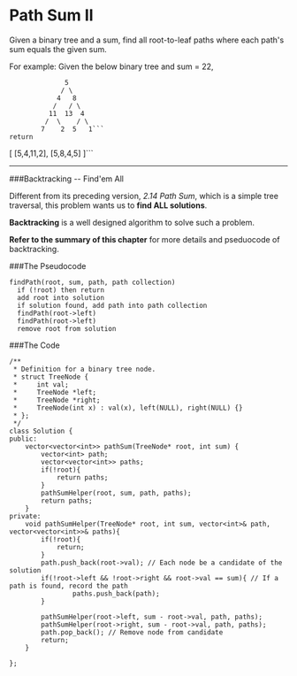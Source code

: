 # Path Sum II


Given a binary tree and a sum, find all root-to-leaf paths where each path's sum equals the given sum.

For example:
Given the below binary tree and sum = 22,
```
              5
             / \
            4   8
           /   / \
          11  13  4
         /  \    / \
        7    2  5   1```
return
```
[
   [5,4,11,2],
   [5,8,4,5]
]```




---

###Backtracking -- Find'em All

Different from its preceding version, *2.14 Path Sum*, which is a simple tree traversal, this problem wants us to **find ALL solutions**.

**Backtracking** is a well designed algorithm to solve such a problem.

**Refer to the summary of this chapter** for more details and pseduocode of backtracking. 

###The Pseudocode

```
findPath(root, sum, path, path collection)
  if (!root) then return
  add root into solution
  if solution found, add path into path collection
  findPath(root->left)
  findPath(root->left)
  remove root from solution 
```

###The Code

```
/**
 * Definition for a binary tree node.
 * struct TreeNode {
 *     int val;
 *     TreeNode *left;
 *     TreeNode *right;
 *     TreeNode(int x) : val(x), left(NULL), right(NULL) {}
 * };
 */
class Solution {
public:
    vector<vector<int>> pathSum(TreeNode* root, int sum) {
        vector<int> path;
        vector<vector<int>> paths;
        if(!root){
            return paths;
        }
        pathSumHelper(root, sum, path, paths);
        return paths;
    }
private:
    void pathSumHelper(TreeNode* root, int sum, vector<int>& path, vector<vector<int>>& paths){
        if(!root){
            return;
        }
        path.push_back(root->val); // Each node be a candidate of the solution
        if(!root->left && !root->right && root->val == sum){ // If a path is found, record the path
                paths.push_back(path);
        }

        pathSumHelper(root->left, sum - root->val, path, paths);
        pathSumHelper(root->right, sum - root->val, path, paths);
        path.pop_back(); // Remove node from candidate
        return;
    }

};
```
